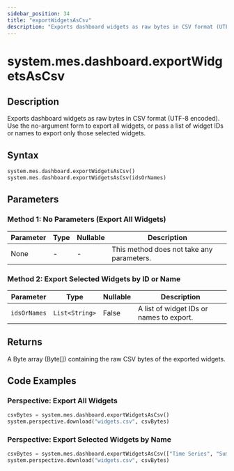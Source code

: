 ```yaml
---
sidebar_position: 34
title: "exportWidgetsAsCsv"
description: "Exports dashboard widgets as raw bytes in CSV format (UTF-8 encoded)."
---
```


# system.mes.dashboard.exportWidgetsAsCsv

## Description

Exports dashboard widgets as raw bytes in CSV format (UTF-8 encoded). Use the no-argument form to export all widgets, or
pass a list of widget IDs or names to export only those selected widgets.

## Syntax

```python
system.mes.dashboard.exportWidgetsAsCsv()
system.mes.dashboard.exportWidgetsAsCsv(idsOrNames)
```

## Parameters

### Method 1: No Parameters (Export All Widgets)

| Parameter | Type | Nullable | Description                               |
|-----------|------|----------|-------------------------------------------|
| None      | -    | -        | This method does not take any parameters. |

### Method 2: Export Selected Widgets by ID or Name

| Parameter    | Type           | Nullable | Description                              |
|--------------|----------------|----------|------------------------------------------|
| `idsOrNames` | `List<String>` | False    | A list of widget IDs or names to export. |

## Returns

A Byte array (Byte[]) containing the raw CSV bytes of the exported widgets.

## Code Examples

### Perspective: Export All Widgets

```python
csvBytes = system.mes.dashboard.exportWidgetsAsCsv()
system.perspective.download("widgets.csv", csvBytes)
```

### Perspective: Export Selected Widgets by Name

```python
csvBytes = system.mes.dashboard.exportWidgetsAsCsv(["Time Series", "Summary"])
system.perspective.download("widgets.csv", csvBytes)
```
